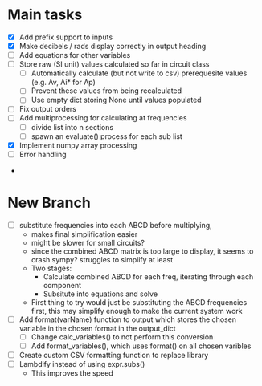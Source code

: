 # Main tasks
- [x] Add prefix support to inputs
- [x] Make decibels / rads display correctly in output heading
- [ ] Add equations for other variables
- [ ] Store raw (SI unit) values calculated so far in circuit class
    - [ ] Automatically calculate (but not write to csv) prerequesite values (e.g. Av, Ai* for Ap) 
    - [ ] Prevent these values from being recalculated
    - [ ] Use empty dict storing None until values populated
- [ ] Fix output orders 
- [ ] Add multiprocessing for calculating at frequencies
    - [ ] divide list into n sections
    - [ ] spawn an evaluate() process for each sub list
- [x] Implement numpy array processing
- [ ] Error handling
- 


# New Branch  
- [ ] substitute frequencies into each ABCD before multiplying, 
    - makes final simplification easier
    - might be slower for small circuits?
    - since the combined ABCD matrix is too large to display, it seems to crash sympy? struggles to simplify at least
    - Two stages:
        -  Calculate combined ABCD for each freq, iterating through each component
       -  Subsitute into equations and solve
    -  First thing to try would just be substituting the ABCD frequencies first, this may simplify enough to make the current system work
- [ ] Add format(varName) function to output which stores the chosen variable in the chosen format in the output_dict
    - [ ] Change calc_variables() to not perform this conversion
    - [ ] Add format_variables(), which uses format() on all chosen varibles
- [ ] Create custom CSV formatting function to replace library
- [ ] Lambdify instead of using expr.subs() 
    - This improves the speed